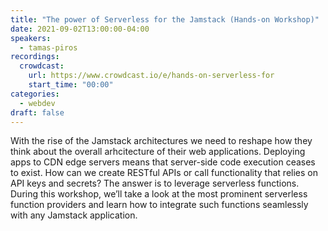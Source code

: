 ```yaml
---
title: "The power of Serverless for the Jamstack (Hands-on Workshop)"
date: 2021-09-02T13:00:00-04:00
speakers:
  - tamas-piros
recordings:
  crowdcast:
    url: https://www.crowdcast.io/e/hands-on-serverless-for
    start_time: "00:00"
categories:
  - webdev
draft: false
---
```


With the rise of the Jamstack architectures we need to reshape how they think about the overall arhcitecture of their web applications. Deploying apps to CDN edge servers means that server-side code execution ceases to exist. How can we create RESTful APIs or call functionality that relies on API keys and secrets? The answer is to leverage serverless functions. During this workshop, we’ll take a look at the most prominent serverless function providers and learn how to integrate such functions seamlessly with any Jamstack application.
